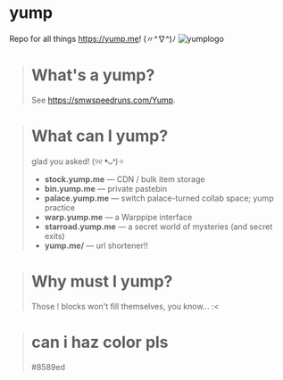# yump
Repo for all things https://yump.me! (〃^∇^)ﾉ
![yumplogo](https://github.com/user-attachments/assets/5b95936c-42bc-4cca-86d2-6c2ddea446ff)

> # What's a yump?
> See https://smwspeedruns.com/Yump. 

> # What can I yump?
> glad you asked! (୨୧ ❛ᴗ❛)✧
> - **stock.yump.me** — CDN / bulk item storage
> - **bin.yump.me** — private pastebin
> - **palace.yump.me** — switch palace-turned collab space; yump practice
> - **warp.yump.me** — a Warppipe interface
> - **starroad.yump.me** — a secret world of mysteries (and secret exits)
> - **yump.me/** — url shortener!!

> # Why must I yump?
> Those ! blocks won't fill themselves, you know... :<

> # can i haz color pls
> #8589ed
